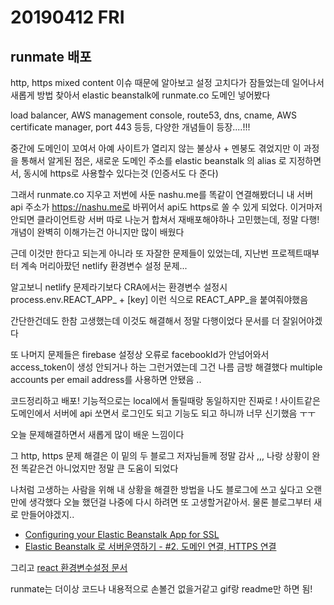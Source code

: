 # 20190412 FRI
## runmate 배포

http, https mixed content 이슈 때문에 알아보고 설정 고치다가 잠들었는데 일어나서 새롭게 방법 찾아서 elastic beanstalk에 runmate.co 도메인 넣어봤다 

load balancer, AWS management console, route53, dns, cname, AWS certificate manager, port 443 등등, 다양한 개념들이 등장....!!! 

중간에 도메인이 꼬여서 아예 사이트가 열리지 않는 불상사 + 멘붕도 겪었지만 이 과정을 통해서 알게된 점은, 새로운 도메인 주소를 elastic beanstalk 의 alias 로 지정하면서, 동시에 https로 사용할수 있다는것 (인증서도 다 준다)

그래서 runmate.co 지우고 저번에 사둔 nashu.me를 똑같이 연결해봤더니 내 서버 api 주소가 https://nashu.me로 바뀌어서 api도 https로 쏠 수 있게 되었다. 
이거마저 안되면 클라이언트랑 서버 따로 나눈거 합쳐서 재배포해야하나 고민했는데, 정말 다행! 
개념이 완벽히 이해가는건 아니지만 많이 배웠다 

근데 이것만 한다고 되는게 아니라 또 자잘한 문제들이 있었는데,
지난번 프로젝트때부터 계속 머리아팠던 netlify 환경변수 설정 문제...

알고보니 netlify 문제라기보다 CRA에서는 환경변수 설정시 process.env.REACT_APP_ + [key]
이런 식으로 REACT_APP_을 붙여줘야했음 

간단한건데도 한참 고생했는데 이것도 해결해서 정말 다행이었다 
문서를 더 잘읽어야겠다

또 나머지 문제들은 firebase 설정상 오류로 facebookId가 안넘어와서 access_token이 생성 안되거나 하는 그런거였는데 그건 나름 금방 해결했다 
multiple accounts per email address를 사용하면 안됐음 ..


코드정리하고 배포! 
기능적으로는 local에서 돌릴때랑 동일하지만 
진짜로 ! 사이트같은 도메인에서 서버에 api 쏘면서 로그인도 되고 기능도 되고 하니까 너무 신기했음 ㅜㅜ

오늘 문제해결하면서 새롭게 많이 배운 느낌이다 

그 http, https 문제 해결은 이 밑의 두 블로그 저자님들께 정말 감사 ,,,
나랑 상황이 완전 똑같은건 아니었지만 정말 큰 도움이 되었다 

나처럼 고생하는 사람을 위해 내 상황을 해결한 방법을 나도 블로그에 쓰고 싶다고 오랜만에 생각했다 
오늘 했던걸 나중에 다시 하려면 또 고생할거같아서.
물론 블로그부터 새로 만들어야겠지..

- [Configuring your Elastic Beanstalk App for SSL](https://medium.com/@jameshamann/configuring-your-elastic-beanstalk-app-for-ssl-9065ca091f49)
- [Elastic Beanstalk 로 서버운영하기 - #2. 도메인 연결, HTTPS 연결](https://kokohapps.tistory.com/entry/Elastic-Beanstalk-%EB%A1%9C-%EC%84%9C%EB%B2%84%EC%9A%B4%EC%98%81%ED%95%98%EA%B8%B0-2-%EB%8F%84%EB%A9%94%EC%9D%B8-%EC%97%B0%EA%B2%B0-HTTPS-%EC%97%B0%EA%B2%B0?category=718447)

그리고 [react 환경변수설정 문서](https://facebook.github.io/create-react-app/docs/adding-custom-environment-variables)

runmate는 더이상 코드나 내용적으로 손볼건 없을거같고 
gif랑 readme만 하면 됨! 
